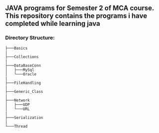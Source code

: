 ## JAVA programs for Semester 2 of MCA course. This repository contains the programs i have completed while learning java
### Directory Structure:
    ├───Basics 
    |
    ├───Collections 
    |
    ├───DataBaseConn
    │   ├───MySql
    │   └───Oracle
    |
    ├───FileHandling
    |
    ├───Generic_Class 
    |
    ├───Network
    │   ├───UDP
    │   └───URL
    |
    ├───Serialization
    |
    └───Thread


